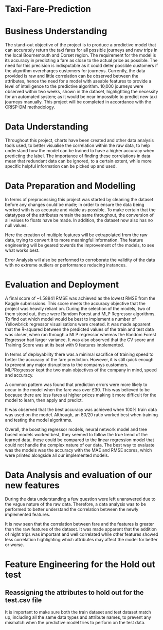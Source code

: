 # Taxi-Fare-Prediction

# Business Understanding

The stand-out objective of the project is to produce a predictive model that can accurately return the taxi fares for all possible journeys and new trips in the local Bournemouth and Dorset region. The requirement for the model is its accuracy in predicting a fare as close to the actual price as possible. The need for this precision is indisputable as it could deter possible customers if the algorithm overcharges customers for journeys. Currently, the data provided is raw and little correlation can be observed between the attributes, hence the need for a model with useable features to provide a level of intelligence to the predictive algorithm. 10,000 journeys were observed within two weeks, shown in the dataset, highlighting the necessity for an automated system; as it would be near impossible to predict new taxi journeys manually. This project will be completed in accordance with the CRISP-DM methodology.

# Data Understanding

Throughout this project, charts have been created and other data analysis tools used, to better visualise the correlation within the raw data, to help understand how the model can be trained to have a higher accuracy when predicting the label. The importance of finding these correlations in data mean that redundant data can be ignored, to a certain extent, while more specific helpful information can be picked up and used.

# Data Preparation and Modelling

In terms of preprocessing this project was started by cleaning the dataset before any changes could be made; in order to ensure the data being worked with is as accurate and viable as possible. To make certain that the datatypes of the attributes remain the same throughout, the conversion of all values to floats have be made. In addition, the dataset now also has no null values.

Here the creation of multiple features will be extrapolated from the raw data, trying to convert it to more meaningful information. The feature engineering will be geared towards the improvement of the models, to see what works best.

Error Analysis will also be performed to corroborate the validity of the data with no extreme outliers or performance reducing instances.

# Evaluation and Deployment

A final score of ~1.58841 RMSE was achieved as the lowest RMSE from the Kaggle submissions. This score meets the accuracy objective that the project was heavily reliant on. During the selection of the models, two of them stood out, these were Random Forest and MLP Regressor algorithms. To find out which model would be best to implement a number of Yellowbrick regressor visualisations were created. It was made apparent that the R-squared between the predicted values of the train and test data was closer, when ran through a MLP regressor whereas the Random Forest Regressor had larger variance. It was also observed that the CV score and Training Score was at its best with 9 features implemented.

In terms of deployability there was a minimal sacrifice of training speed to better the accuracy of the fare prediction. However, it is still quick enough to prevent any major disruptions to the companys customers. MLPRegressor kept the two main objectives of the company in mind, speed and accuracy.

A common pattern was found that prediction errors were more likely to occur in the model when the fare was over £30. This was believed to be because there are less fares at higher prices making it more difficult for the model to learn, then apply and predict.

It was observed that the best accuracy was achieved when 100% train data was used on the model. Although, an 80/20 ratio worked best when training and testing the model algorithms.

Overall, the boosting regressor models, neural network model and tree based models worked best, they seemed to follow the true trend of the learned data, these could be compared to the linear regression model that could not handle the complex nature of our data. The best way to evaluate was the models was the accuracy with the MAE and RMSE scores, which were printed alongside all our implemented models.

# Data Analysis and evaluation of our new features

During the data understanding a few question were left unanswered due to the vague nature of the raw data. Therefore, a data analysis was to be performed to better understand the correlation between the newly implemented features.

It is now seen that the correlation between fare and the features is greater than the raw features of the dataset. It was made apparent that the addition of night trips was important and well correlated while other features showed less correlation highlighting which attributes may affect the model for better or worse.

# Feature Engineering for the Hold out test
## Reassigning the attributes to hold out for the test.csv file

It is important to make sure both the train dataset and test dataset match up, including all the same data types and attribute names, to prevent any mismatch when the predictive model tries to perform on the test data.
